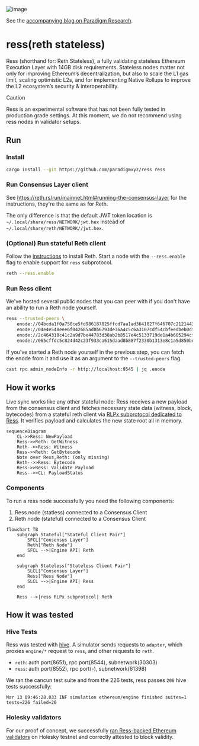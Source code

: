 ![image](https://github.com/user-attachments/assets/ac01e368-4872-4983-afc0-a7fd218dd342)

See the [accompanying blog on Paradigm Research](https://www.paradigm.xyz/2025/03/stateless-reth-nodes).

# ress(reth stateless)


Ress (shorthand for: Reth Stateless), a fully validating stateless Ethereum Execution Layer with 14GB disk requirements.
Stateless nodes matter not only for improving Ethereum’s decentralization, but also to scale the L1 gas limit,
scaling optimistic L2s, and for implementing Native Rollups to improve the L2 ecosystem’s security & interoperability.

> [!CAUTION]
> Ress is an experimental software that has not been fully tested in production grade settings.
> At this moment, we do not recommend using ress nodes in validator setups.

## Run

### Install

```bash
cargo install --git https://github.com/paradigmxyz/ress ress
```

### Run Consensus Layer client

See https://reth.rs/run/mainnet.html#running-the-consensus-layer for the instructions, they're the same as for Reth.

The only difference is that the default JWT token location is `~/.local/share/ress/NETWORK/jwt.hex`
instead of `~/.local/share/reth/NETWORK//jwt.hex`.

### (Optional) Run stateful Reth client

Follow the [instructions](https://reth.rs/run/run-a-node.html) to install Reth.
Start a node with the `--ress.enable` flag to enable support for `ress` subprotocol.

```bash
reth --ress.enable
```

### Run Ress client

We've hosted several public nodes that you can peer with if you don't have an ability to run a Reth node yourself.

```bash
ress --trusted-peers \
    enode://04bcda1f0a750ce5fd986187825ffcd7aa1ad3641027f646707c2121443e85ae309e047f228c0067aac382f0c0cab21e91a2852e10b4f7724187b0185bb78b2b@100.126.2.26:30303,\
    enode://04e4e548eee6f042685ad0b6793de36a4c5c6a3107cdf54cbfeedbeb0df4138d4c65b534fb700072341098644eb5a6b125e63c36464d8f57c19b6e26ca36ae7c@100.75.245.88:30303,\
    enode://2c464310c41c2a9d7be44783d38ab2b8517e4c5133719de1a4b605294cfd201f33b2c5b4158054b171a3ba26837f85a97f6a8553622ea1033d70c98fc1b70fa0@69.67.151.138:30303,\
    enode://065cffdc5c824d42c23f933ca615daad8b887f2330b1313e8c1a5d850be93d3b6e95698d4f774bbf7b2639ac6d6d870645156eeb805bd3448107806cc0a6e5f9@69.67.151.138:30303
```

If you've started a Reth node yourself in the previous step, you can fetch the enode from it
and use it as an argument to the `--trusted-peers` flag.
```bash
cast rpc admin_nodeInfo -r http://localhost:9545 | jq .enode
```

## How it works

Live sync works like any other stateful node: Ress receives a new payload from the consensus client
and fetches necessary state data (witness, block, bytecodes) from a stateful reth client
via [RLPx subprotocol dedicated to Ress](https://github.com/paradigmxyz/reth/tree/main/crates/ress/protocol).
It verifies payload and calculates the new state root all in memory.

```mermaid
sequenceDiagram
    CL->>Ress: NewPayload
    Ress->>Reth: GetWitness
    Reth-->>Ress: Witness
    Ress->>Reth: GetBytecode
    Note over Ress,Reth: (only missing)
    Reth-->>Ress: Bytecode
    Ress->>Ress: Validate Payload
    Ress-->>CL: PayloadStatus
```

### Components

To run a ress node successfully you need the following components:
1. Ress node (statless) connected to a Consensus Client
2. Reth node (stateful) connected to a Consensus Client

```mermaid
flowchart TB
    subgraph Stateful["Stateful Client Pair"]
        SFCL["Consensus Layer"]
        Reth["Reth Node"]
        SFCL -->|Engine API| Reth
    end
    
    subgraph Stateless["Stateless Client Pair"]
        SLCL["Consensus Layer"]
        Ress["Ress Node"]
        SLCL -->|Engine API| Ress
    end

    Ress -->|ress RLPx subprotocol| Reth
```

## How it was tested

### Hive Tests 

Ress was tested with [hive](https://github.com/ethereum/hive).
A simulator sends requests to `adapter`, which proxies `engine/*` request to `ress`, and other requests to `reth`. 

- `reth`: auth port(8651), rpc port(8544), subnetwork(30303)
- `ress`: auth port(8552), rpc port(-), subnetwork(61398)

We ran the cancun test suite and from the 226 tests, ress passes `206` hive tests successfully:
```
Mar 13 09:46:28.033 INF simulation ethereum/engine finished suites=1 tests=226 failed=20
```

### Holesky validators
For our proof of concept, we successfully [ran Ress-backed Ethereum validators](https://light-holesky.beaconcha.in/validator/1919380?v=attestations) on Holesky testnet and correctly attested to block validity.
